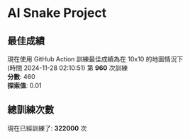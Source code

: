 
# AI Snake Project

## **最佳成績**
現在使用 GitHub Action 訓練最佳成績為在 10x10 的地圖情況下  
(時間 2024-11-28 02:10:51) 第 **960** 次訓練  
**分數**: 460  
**探索值**: 0.01

## 總訓練次數
現在已經訓練了: **322000** 次

